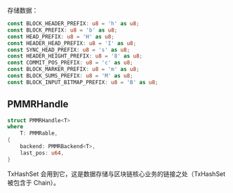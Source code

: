 存储数据：

```rust
const BLOCK_HEADER_PREFIX: u8 = 'h' as u8;
const BLOCK_PREFIX: u8 = 'b' as u8;
const HEAD_PREFIX: u8 = 'H' as u8;
const HEADER_HEAD_PREFIX: u8 = 'I' as u8;
const SYNC_HEAD_PREFIX: u8 = 's' as u8;
const HEADER_HEIGHT_PREFIX: u8 = '8' as u8;
const COMMIT_POS_PREFIX: u8 = 'c' as u8;
const BLOCK_MARKER_PREFIX: u8 = 'm' as u8;
const BLOCK_SUMS_PREFIX: u8 = 'M' as u8;
const BLOCK_INPUT_BITMAP_PREFIX: u8 = 'B' as u8;
```

## PMMRHandle

```rust
struct PMMRHandle<T>
where
    T: PMMRable,
{
    backend: PMMRBackend<T>,
    last_pos: u64,
}
```

TxHashSet 会用到它，这是数据存储与区块链核心业务的链接之处（TxHashSet 被包含于 Chain）。

## 



